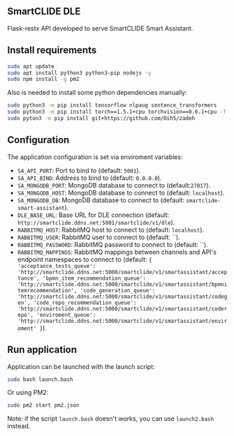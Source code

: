 ## SmartCLIDE DLE

Flask-restx API developed to serve SmartCLIDE Smart Assistant.

## Install requirements

```bash
sudo apt update
sudo apt install python3 python3-pip nodejs -y
sudo npm install -g pm2
```

Also is needed to install some python dependencies manually:

```bash
sudo python3 -m pip install tensorflow nlpaug sentence_transformers
sudo python3 -m pip install torch==1.5.1+cpu torchvision==0.6.1+cpu -f https://download.pytorch.org/whl/torch_stable.html
sudo pyton3 -m pip install git+https://github.com/Dih5/zadeh
```


## Configuration

The application configuration is set via enviroment variables:

- `SA_API_PORT`: Port to bind to (default: `5001`). 
- `SA_API_BIND`: Address to bind to (default: `0.0.0.0`).
- `SA_MONGODB_PORT`: MongoDB database to connect to (default:`27017`).
- `SA_MONGODB_HOST`: MongoDB database to connect to (default: `localhost`).
- `SA_MONGODB_DB`: MongoDB database to connect to (default: `smartclide-smart-assistant`).
- `DLE_BASE_URL`: Base URL for DLE connection (default: `http://smartclide.ddns.net:5001/smartclide/v1/dle`).
- `RABBITMQ_HOST`: RabbitMQ host to connect to (default: `localhost`).
- `RABBITMQ_USER`: RabbitMQ user to connect to (default: ``).
- `RABBITMQ_PASSWORD`: RabbitMQ password to connect to (default: ``).
- `RABBITMQ_MAPPINGS`: RabbitMQ mappings between channels and API's endpoint namespaces to connect to (default: `{
	    'acceptance_tests_queue': 'http://smartclide.ddns.net:5000/smartclide/v1/smartassistant/acceptance',
	    'bpmn_item_recommendation_queue': 'http://smartclide.ddns.net:5000/smartclide/v1/smartassistant/bpmnitemrecommendation',
	    'code_generation_queue': 'http://smartclide.ddns.net:5000/smartclide/v1/smartassistant/codegen',
	    'code_repo_recommendation_queue': 'http://smartclide.ddns.net:5000/smartclide/v1/smartassistant/coderepo',
	    'enviroment_queue': 'http://smartclide.ddns.net:5000/smartclide/v1/smartassistant/enviroment'
	}`).

## Run application

Application can be launched with the launch script:

```bash
sudo bash launch.bash
```

Or using PM2:

```bash
sudo pm2 start pm2.json
```

Note: if the script `launch.bash` doesn't works, you can use `launch2.bash` instead.
